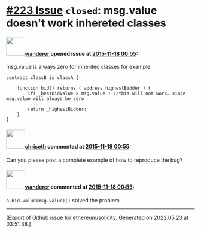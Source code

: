 # [\#223 Issue](https://github.com/ethereum/solidity/issues/223) `closed`: msg.value doesn't work inhereted classes

#### <img src="https://avatars.githubusercontent.com/u/158211?u=25242daa641708231124df1a5cff0e16989124a1&v=4" width="50">[wanderer](https://github.com/wanderer) opened issue at [2015-11-18 00:55](https://github.com/ethereum/solidity/issues/223):

msg.value is always zero for inherited classes
for example

```
contract classB is classA {

    function bid() returns ( address highestBidder ) {
        if( _bestBidValue > msg.value ) //this will not work. since msg.value will always be zero
        ....
        return _highestBidder;
    }
}
```


#### <img src="https://avatars.githubusercontent.com/u/9073706?v=4" width="50">[chriseth](https://github.com/chriseth) commented at [2015-11-18 00:55](https://github.com/ethereum/solidity/issues/223#issuecomment-157917446):

Can you please post a complete example of how to reproduce the bug?

#### <img src="https://avatars.githubusercontent.com/u/158211?u=25242daa641708231124df1a5cff0e16989124a1&v=4" width="50">[wanderer](https://github.com/wanderer) commented at [2015-11-18 00:55](https://github.com/ethereum/solidity/issues/223#issuecomment-158117600):

 `a.bid.value(msg.value)()` solved the problem


-------------------------------------------------------------------------------



[Export of Github issue for [ethereum/solidity](https://github.com/ethereum/solidity). Generated on 2022.05.23 at 03:51:38.]
